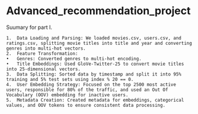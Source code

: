 # Advanced_recommendation_project


Suumary for part I.

	1.	Data Loading and Parsing: We loaded movies.csv, users.csv, and ratings.csv, splitting movie titles into title and year and converting genres into multi-hot vectors.
	2.	Feature Transformation:
	•	Genres: Converted genres to multi-hot encoding.
	•	Title Embeddings: Used GloVe-Twitter-25 to convert movie titles into 25-dimensional vectors.
	3.	Data Splitting: Sorted data by timestamp and split it into 95% training and 5% test sets using index % 20 == 0.
	4.	User Embedding Strategy: Focused on the top 2500 most active users, responsible for 80% of the traffic, and used an Out Of Vocabulary (OOV) embedding for inactive users.
	5.	Metadata Creation: Created metadata for embeddings, categorical values, and OOV tokens to ensure consistent data processing.


 
